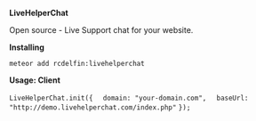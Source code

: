 **LiveHelperChat**

Open source - Live Support chat for your website.

**Installing**

`meteor add rcdelfin:livehelperchat`

**Usage: Client**

`LiveHelperChat.init({`
`  domain: "your-domain.com",`
`  baseUrl: "http://demo.livehelperchat.com/index.php"`
`});`
